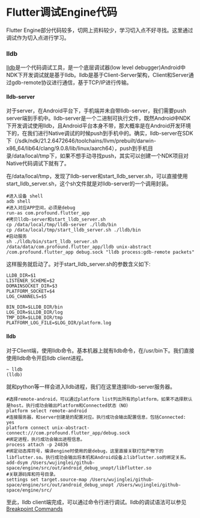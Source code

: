Flutter调试Engine代码
====================

Flutter Engine部分代码较多，切网上资料较少，学习切入点不好寻找。这里通过调试作为切入点进行学习。

### lldb

<a href="https://lldb.llvm.org/use/remote.html">lldb</a>是一个代码调试工具，是一个底层调试器(low level debugger)Android中NDK下开发调试就是基于lldb。lldb是基于Client-Server架构，Client和Server通过gdb-remote协议进行通信，基于TCP/IP进行传输。

#### lldb-server

对于server，在Android平台下，手机端并未自带lldb-server，我们需要push server端到手机中。lldb-server是一个二进制可执行文件，既然Android中NDK下开发调试使用lldb，且Android平台本身不带，那大概率是在Android开发环境下的，在我们进行Native调试的时候push到手机中的。确实，lldb-server在SDK下（/sdk/ndk/21.2.6472646/toolchains/llvm/prebuilt/darwin-x86_64/lib64/clang/9.0.8/lib/linux/aarch64），push到手机目录/data/local/tmp下，如果不想手动寻找push，其实可以创建一个NDK项目对Native代码调试下就有了。

在/data/local/tmp，发现了lldb-server和start_lldb_server.sh，可以直接使用start_lldb_server.sh，这个sh文件就是对lldb-server的一个调用封装。

```
#进入设备 shell
adb shell 
#进入对应APP空间，必须是debug
run-as com.profound.flutter_app
#拷贝lldb-server和start_lldb_server.sh
cp /data/local/tmp/lldb-server ./lldb/bin
cp /data/local/tmp/start_lldb_server.sh ./lldb/bin
#启动服务
sh ./lldb/bin/start_lldb_server.sh /data/data/com.profound.flutter_app/lldb unix-abstract /com.profound.flutter_app debug.sock "lldb process:gdb-remote packets"
```

这样服务就启动了。对于start_lldb_server.sh的参数含义如下:
```
LLDB_DIR=$1
LISTENER_SCHEME=$2
DOMAINSOCKET_DIR=$3
PLATFORM_SOCKET=$4
LOG_CHANNELS=$5

BIN_DIR=$LLDB_DIR/bin
LOG_DIR=$LLDB_DIR/log
TMP_DIR=$LLDB_DIR/tmp
PLATFORM_LOG_FILE=$LOG_DIR/platform.log
```

#### lldb

对于Client端，使用lldb命令。基本机器上就有lldb命令，在/usr/bin下。我们直接使用lldb命令开启lldb client进程。
```
~ lldb
(lldb) 
```

就和python等一样会进入lldb进程，我们在这里连接lldb-server服务器。
```
#选择remote-android，可以通过platform list列出所有的platform，如果不选择默认是host。执行成功会输出Platform和Connected状态（NO）
platform select remote-android
#连接服务器，和server创建是的配置对应。执行成功会输出配置信息，包括Connected: yes
platform connect unix-abstract-connect:///com.profound.flutter_app/debug.sock
#绑定进程，执行成功会输出进程信息。
process attach -p 24836
#绑定动态库符号，编译engine时使用的是debug，这里直接关联打包产物下的libflutter.so。执行成功会输出将本机和Android设备上libflutter.so的绑定关系。
add-dsym /Users/wujinglei/github-space/engine/src/out/android_debug_unopt/libflutter.so
#关联源码库和符号目录。
settings set target.source-map /Users/wujinglei/github-space/engine/src/out/android_debug_unopt /Users/wujinglei/github-space/engine/src/
```

至此，lldb client端完成，可以通过命令行进行调试。lldb的调试语法可以参见<a href="https://lldb.llvm.org/use/map.html#id2">Breakpoint Commands</a>






